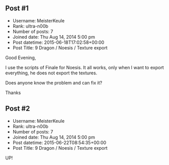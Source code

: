 ## Post #1
- Username: MeisterKeule
- Rank: ultra-n00b
- Number of posts: 7
- Joined date: Thu Aug 14, 2014 5:00 pm
- Post datetime: 2015-06-18T17:02:58+00:00
- Post Title: 9 Dragon / Noesis / Texture export

Good Evening,

I use the scripts of Finale for Noesis. It all works, only when I want to export everything, he does not export the textures.

Does anyone know the problem and can fix it?

Thanks
## Post #2
- Username: MeisterKeule
- Rank: ultra-n00b
- Number of posts: 7
- Joined date: Thu Aug 14, 2014 5:00 pm
- Post datetime: 2015-06-22T08:54:35+00:00
- Post Title: 9 Dragon / Noesis / Texture export

UP!

